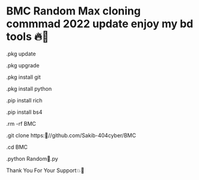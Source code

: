 # BMC Random Max cloning commmad 2022 update enjoy my bd tools 🔥💙
.pkg update

.pkg upgrade

.pkg install git

.pkg install python

.pip install rich

.pip install bs4

.rm -rf BMC

.git clone https:🌸//github.com/Sakib-404cyber/BMC

.cd BMC

.python Random💜.py

Thank You For Your Support💥💚
